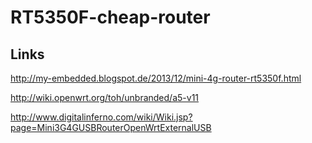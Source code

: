# RT5350F-cheap-router

## Links

http://my-embedded.blogspot.de/2013/12/mini-4g-router-rt5350f.html

http://wiki.openwrt.org/toh/unbranded/a5-v11

http://www.digitalinferno.com/wiki/Wiki.jsp?page=Mini3G4GUSBRouterOpenWrtExternalUSB
